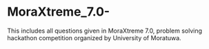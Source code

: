 # MoraXtreme_7.0-
This includes all questions given in MoraXtreme 7.0, problem solving hackathon competition organized by University of Moratuwa.
